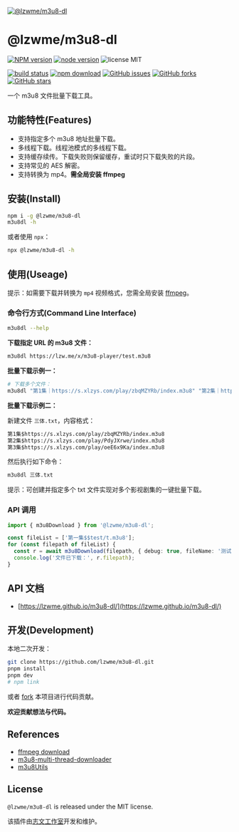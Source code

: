 [![@lzwme/m3u8-dl](https://nodei.co/npm/@lzwme/m3u8-dl.png)][npm-url]

# @lzwme/m3u8-dl

[![NPM version][npm-badge]][npm-url]
[![node version][node-badge]][node-url]
![license MIT](https://img.shields.io/github/license/lzwme/m3u8-dl)

[![build status](https://github.com/lzwme/m3u8-dl/actions/workflows/node-ci.yml/badge.svg)](https://github.com/lzwme/m3u8-dl/actions/workflows/node-ci.yml)
[![npm download][download-badge]][download-url]
[![GitHub issues][issues-badge]][issues-url]
[![GitHub forks][forks-badge]][forks-url]
[![GitHub stars][stars-badge]][stars-url]

一个 m3u8 文件批量下载工具。

## 功能特性(Features)

- 支持指定多个 m3u8 地址批量下载。
- 多线程下载。线程池模式的多线程下载。
- 支持缓存续传。下载失败则保留缓存，重试时只下载失败的片段。
- 支持常见的 AES 解密。
- 支持转换为 mp4。**需全局安装 ffmpeg**

## 安装(Install)

```bash
npm i -g @lzwme/m3u8-dl
m3u8dl -h
```

或者使用 `npx`：

```bash
npx @lzwme/m3u8-dl -h
```

## 使用(Useage)

提示：如需要下载并转换为 `mp4` 视频格式，您需全局安装 [ffmpeg](https://ffmpeg.org/download.html)。

### 命令行方式(Command Line Interface)

```bash
m3u8dl --help
```

**下载指定 URL 的 m3u8 文件：**

```bash
m3u8dl https://lzw.me/x/m3u8-player/test.m3u8
```

**批量下载示例一：**

```bash
# 下载多个文件：
m3u8dl "第1集｜https://s.xlzys.com/play/zbqMZYRb/index.m3u8" "第2集｜https://s.xlzys.com/play/PdyJXrwe/index.m3u8" --filename "三体"
```

**批量下载示例二：**

新建文件 `三体.txt`，内容格式：

```txt
第1集$https://s.xlzys.com/play/zbqMZYRb/index.m3u8
第2集$https://s.xlzys.com/play/PdyJXrwe/index.m3u8
第3集$https://s.xlzys.com/play/oeE6x9Ka/index.m3u8
```

然后执行如下命令：

```bash
m3u8dl 三体.txt
```

提示：可创建并指定多个 txt 文件实现对多个影视剧集的一键批量下载。

### API 调用

```ts
import { m3u8Download } from '@lzwme/m3u8-dl';

const fileList = ['第一集$$test/t.m3u8'];
for (const filepath of fileList) {
  const r = await m3u8Download(filepath, { debug: true, fileName: '测试视频' });
  console.log('文件已下载：', r.filepath);
}
```

## API 文档

- [https://lzwme.github.io/m3u8-dl/](https://lzwme.github.io/m3u8-dl/)

## 开发(Development)

本地二次开发：

```bash
git clone https://github.com/lzwme/m3u8-dl.git
pnpm install
pnpm dev
# npm link
```

或者 [fork](https://github.com/lzwme/m3u8-dl.git) 本项目进行代码贡献。

**欢迎贡献想法与代码。**

## References

- [ffmpeg download](https://ffmpeg.org/download.html)
- [m3u8-multi-thread-downloader](https://github.com/sahadev/m3u8Downloader)
- [m3u8Utils](https://github.com/liupishui/m3u8Utils)

## License

`@lzwme/m3u8-dl` is released under the MIT license.

该插件由[志文工作室](https://lzw.me)开发和维护。

[stars-badge]: https://img.shields.io/github/stars/lzwme/m3u8-dl.svg
[stars-url]: https://github.com/lzwme/m3u8-dl/stargazers
[forks-badge]: https://img.shields.io/github/forks/lzwme/m3u8-dl.svg
[forks-url]: https://github.com/lzwme/m3u8-dl/network
[issues-badge]: https://img.shields.io/github/issues/lzwme/m3u8-dl.svg
[issues-url]: https://github.com/lzwme/m3u8-dl/issues
[npm-badge]: https://img.shields.io/npm/v/@lzwme/m3u8-dl.svg?style=flat-square
[npm-url]: https://npmjs.com/package/@lzwme/m3u8-dl
[node-badge]: https://img.shields.io/badge/node.js-%3E=_14.18.0-green.svg?style=flat-square
[node-url]: https://nodejs.org/download/
[download-badge]: https://img.shields.io/npm/dm/@lzwme/m3u8-dl.svg?style=flat-square
[download-url]: https://npmjs.com/package/@lzwme/m3u8-dl
[bundlephobia-url]: https://bundlephobia.com/result?p=@lzwme/m3u8-dl@latest
[bundlephobia-badge]: https://badgen.net/bundlephobia/minzip/@lzwme/m3u8-dl@latest
